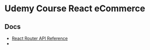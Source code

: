 # Udemy Course React eCommerce

## Docs

- [React Router API Reference](https://reactrouterdotcom.fly.dev/docs/en/v6/api)
- 